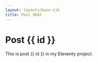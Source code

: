 ```yaml
---
layout: layouts/base.njk
title: Post 3642
---
```


# Post {{ id }}

This is post {{ id }} in my Eleventy project.
